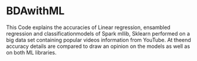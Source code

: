 # BDAwithML

 This Code explains the accuracies of Linear regression, ensambled regression and classificationmodels of Spark mllib, 
 Sklearn performed on a big data set containing popular videos information from YouTube. At theend accuracy details are 
 compared to draw an opinion on the models as well as on both ML libraries.
